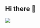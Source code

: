 ## Hi there 👋
![](https://github-readme-stats.vercel.app/api/top-langs/?username=torvalds&theme=dark&hide_border=false&include_all_commits=true&count_private=true&layout=compact)
<!--
**gufl3r/gufl3r** is a ✨ _special_ ✨ repository because its `README.md` (this file) appears on your GitHub profile.

Here are some ideas to get you started:

- 🔭 I’m currently working on ...
- 🌱 I’m currently learning ...
- 👯 I’m looking to collaborate on ...
- 🤔 I’m looking for help with ...
- 💬 Ask me about ...
- 📫 How to reach me: ...
- 😄 Pronouns: ...
- ⚡ Fun fact: ...
-->
